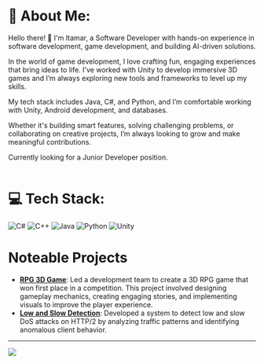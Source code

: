 # 💫 About Me:

Hello there! 👋 I'm Itamar, a Software Developer with hands-on experience in software development, game development, and building AI-driven solutions.

In the world of game development, I love crafting fun, engaging experiences that bring ideas to life. I've worked with Unity to develop immersive 3D games  and I’m always exploring new tools and frameworks to level up my skills.

My tech stack includes Java, C#, and Python, and I’m comfortable working with Unity, Android development, and databases. 

Whether it's building smart features, solving challenging problems, or collaborating on creative projects, I’m always looking to grow and make meaningful contributions.

Currently looking for a Junior Developer position.<br><br>


# 💻 Tech Stack:
![C#](https://img.shields.io/badge/c%23-%23239120.svg?style=for-the-badge&logo=csharp&logoColor=white) ![C++](https://img.shields.io/badge/c++-%2300599C.svg?style=for-the-badge&logo=c%2B%2B&logoColor=white) ![Java](https://img.shields.io/badge/java-%23ED8B00.svg?style=for-the-badge&logo=openjdk&logoColor=white) ![Python](https://img.shields.io/badge/python-3670A0?style=for-the-badge&logo=python&logoColor=ffdd54) ![Unity](https://img.shields.io/badge/unity-%23000000.svg?style=for-the-badge&logo=unity&logoColor=white)

# Noteable Projects
- **[RPG 3D Game](https://github.com/GameCourse2024/Treasure-Hunter)**: Led a development team to create a 3D RPG game that won first place in a competition. This project involved designing gameplay mechanics, creating engaging stories, and implementing visuals to improve the player experience.
- **[Low and Slow Detection](https://github.com/itamarc101/LowAndSlow)**: Developed a system to detect low and slow DoS attacks on HTTP/2 by analyzing traffic patterns and identifying anomalous client behavior.


---
[![](https://visitcount.itsvg.in/api?id=itamarc101&icon=1&color=0)](https://visitcount.itsvg.in)

<!-- Proudly created with GPRM ( https://gprm.itsvg.in ) -->
